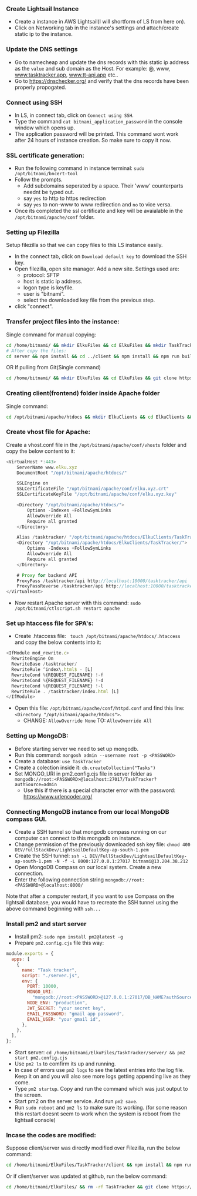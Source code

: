 ### Create Lightsail Instance

- Create a instance in AWS Lightsail(I will shortform of LS from here on).
- Click on Networking tab in the instance's settings and attach/create static ip to the instance.

### Update the DNS settings

- Go to namecheap and update the dns records with this static ip address as the `value` and sub domain as the Host. For example: @, www, www.tasktracker.app, www.tt-api.app etc..
- Go to https://dnschecker.org/ and verify that the dns records have been properly propogated.

### Connect using SSH

- In LS, in connect tab, click on `Connect using SSH`.
- Type the command `cat bitnami_application_password` in the console window which opens up.
- The application password will be printed. This command wont work after 24 hours of instance creation. So make sure to copy it now.

### SSL certificate generation:

- Run the following command in instance terminal: `sudo /opt/bitnami/bncert-tool`
- Follow the prompts.
  - Add subdomains seperated by a space. Their 'www' counterparts neednt be typed out.
  - say `yes` to http to https redirection
  - say `yes` to non-www to www redirection and `no` to vice versa.
- Once its completed the ssl certificate and key will be avaialable in the `/opt/bitnami/apache/conf` folder.

### Setting up Filezilla

Setup filezilla so that we can copy files to this LS instance easily.

- In the connect tab, click on `Download default key` to download the SSH key.
- Open filezilla, open site manager. Add a new site. Settings used are:
  - protocol: SFTP
  - host is static ip address.
  - logon type is keyfile.
  - user is "bitnami".
  - select the downloaded key file from the previous step.
- click "connect".

### Transfer project files into the instance:

Single command for manual copying:

```bash
cd /home/bitnami/ && mkdir ElkuFiles && cd ElkuFiles && mkdir TaskTracker && cd TaskTracker && mkdir server && mkdir client
# After copy the files:
cd server && npm install && cd ../client && npm install && npm run build
```

OR If pulling from Git(Single command)

```bash
cd /home/bitnami/ && mkdir ElkuFiles && cd ElkuFiles && git clone https://github.com/El-Ku/TaskTracker.git -b feat/assign-tasks && cd TaskTracker/server && npm install && cd ../client && npm install && npm run build
```

### Creating client(frontend) folder inside Apache folder

Single command:

```bash
cd /opt/bitnami/apache/htdocs && mkdir ElkuClients && cd ElkuClients && mkdir TaskTracker && cd TaskTracker && mv /home/bitnami/ElkuFiles/TaskTracker/client/dist/* .
```

### Create vhost file for Apache:

Create a vhost.conf file in the `/opt/bitnami/apache/conf/vhosts` folder and copy the below content to it:

```js
<VirtualHost *:443>
    ServerName www.elku.xyz
    DocumentRoot "/opt/bitnami/apache/htdocs/"

    SSLEngine on
    SSLCertificateFile "/opt/bitnami/apache/conf/elku.xyz.crt"
    SSLCertificateKeyFile "/opt/bitnami/apache/conf/elku.xyz.key"

    <Directory "/opt/bitnami/apache/htdocs/">
        Options -Indexes +FollowSymLinks
        AllowOverride All
        Require all granted
    </Directory>

    Alias /tasktracker/ "/opt/bitnami/apache/htdocs/ElkuClients/TaskTracker/"
    <Directory "/opt/bitnami/apache/htdocs/ElkuClients/TaskTracker/">
        Options -Indexes +FollowSymLinks
        AllowOverride All
        Require all granted
    </Directory>

    # Proxy for backend API
    ProxyPass /tasktracker/api http://localhost:10000/tasktracker/api
    ProxyPassReverse /tasktracker/api http://localhost:10000/tasktracker/api
</VirtualHost>
```

- Now restart Apache server with this command: `sudo /opt/bitnami/ctlscript.sh restart apache`

### Set up htaccess file for SPA's:

- Create .htaccess file: ` touch /opt/bitnami/apache/htdocs/.htaccess` and copy the below contents into it:

```js
<IfModule mod_rewrite.c>
  RewriteEngine On
  RewriteBase /tasktracker/
  RewriteRule ^index\.html$ - [L]
  RewriteCond %{REQUEST_FILENAME} !-f
  RewriteCond %{REQUEST_FILENAME} !-d
  RewriteCond %{REQUEST_FILENAME} !-l
  RewriteRule . /tasktracker/index.html [L]
</IfModule>
```

- Open this file: `/opt/bitnami/apache/conf/httpd.conf` and find this line: `<Directory "/opt/bitnami/apache/htdocs">`.
  - CHANGE: `AllowOverride None` TO: `AllowOverride All`

### Setting up MongoDB:

- Before starting server we need to set up mongodb.
- Run this command: `mongosh admin --username root -p <PASSWORD>`
- Create a database: `use TaskTracker`
- Create a colection inside it: `db.createCollection("Tasks")`
- Set MONGO_URI in pm2.config.cjs file in server folder as `mongodb://root:<PASSWORD>@localhost:27017/TaskTracker?authSource=admin`
  - Use this if there is a special character error with the password: https://www.urlencoder.org/

### Connecting MongoDB instance from our local MongoDB compass GUI.

- Create a SSH tunnel so that mongodb compass running on our computer can connect to this mongodb on instance.
- Change permission of the previously downloaded ssh key file: `chmod 400 DEV/FullStackDev/LightsailDefaultKey-ap-south-1.pem`
- Create the SSH tunnel: `ssh -i DEV/FullStackDev/LightsailDefaultKey-ap-south-1.pem -N -f -L 8000:127.0.0.1:27017 bitnami@13.204.38.212`
- Open MongoDB Compass on our local system. Create a new connection.
- Enter the following connection string `mongodb://root:<PASSWORD>@localhost:8000/`

Note that after a computer restart, if you want to use Compass on the lightsail database, you would have to recreate the SSH tunnel using the above command beginning with `ssh...`

### Install pm2 and start server

- Install pm2: `sudo npm install pm2@latest -g`
- Prepare `pm2.config.cjs` file this way:

```js
module.exports = {
  apps: [
    {
      name: "Task tracker",
      script: "./server.js",
      env: {
        PORT: 10000,
        MONGO_URI:
          "mongodb://root:<PASSWORD>@127.0.0.1:27017/DB_NAME?authSource=admin",
        NODE_ENV: "production",
        JWT_SECRET: "your secret key",
        EMAIL_PASSWORD: "gmail app password",
        EMAIL_USER: "your gmail id",
      },
    },
  ],
};
```

- Start server: `cd /home/bitnami/ElkuFiles/TaskTracker/server/ && pm2 start pm2.config.cjs`
- Use `pm2 ls` to comfirm its up and running.
- In case of errors use `pm2 logs` to see the latest entries into the log file. Keep it on and you will also see more logs getting appending live as they come.
- Type `pm2 startup`. Copy and run the command which was just output to the screen.
- Start pm2 on the server service. And run `pm2 save`.
- Run `sudo reboot` and `pm2 ls` to make sure its working.
  (for some reason this restart doesnt seem to work when the system is reboot from the lightsail console)

### Incase the codes are modified:

Suppose client/server was directly modified over Filezilla, run the below command:

```bash
cd /home/bitnami/ElkuFiles/TaskTracker/client && npm install && npm run build && cd /opt/bitnami/apache/htdocs/ElkuClients/TaskTracker/ && rm -rf assets/ && rm index.html && mv /home/bitnami/ElkuFiles/TaskTracker/client/dist/* . && cd /home/bitnami/ElkuFiles/TaskTracker/server/ && npm install && pm2 restart pm2.config.cjs
```

Or if client/server was updated at github, run the below command:

```bash
cd /home/bitnami/ElkuFiles/ && rm -rf TaskTracker && git clone https://github.com/El-Ku/TaskTracker.git -b feat/assign-tasks && cd TaskTracker/server && npm install && cd ../client && npm install && npm run build && cd /opt/bitnami/apache/htdocs/ElkuClients/TaskTracker/ && rm -rf assets/ && rm index.html && mv /home/bitnami/ElkuFiles/TaskTracker/client/dist/* . && cd /home/bitnami/ElkuFiles/TaskTracker/server/ && pm2 restart pm2.config.cjs
```
